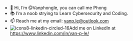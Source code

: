 - 👋 Hi, I’m @Vanphongle, you can call me Phong
- 📚 I’m a noob strying to Learn Cybersecurity and Coding.
- 📫 Reach me at my email: vanp.le@outlook.com
- ![icons8-linkedin-circled-16](https://user-images.githubusercontent.com/105464424/181870488-1d505805-3a8c-4c24-b09b-b5f4ad4faf8c.png)Add me on LinkedIn at https://www.linkedin.com/in/van-p-le/

<!---
Vanphongle/Vanphongle is a ✨ special ✨ repository because its `README.md` (this file) appears on your GitHub profile.
You can click the Preview link to take a look at your changes.
--->
